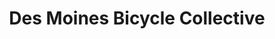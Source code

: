 ---
title: "Des Moines Bicycle Collective"
url: /des-moines/des-moines-bicycle-collective/
shop: bicycle
---